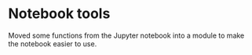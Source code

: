 # Notebook tools

Moved some functions from the Jupyter notebook into a module to make the notebook easier to use.
